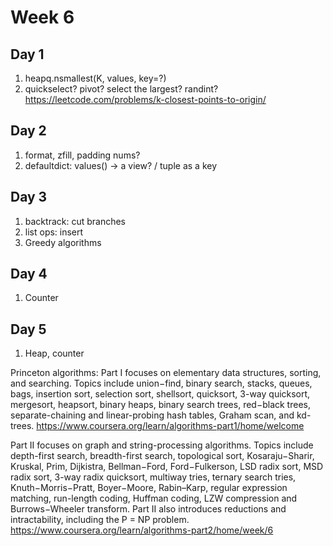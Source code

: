 # Week 6
## Day 1
1. heapq.nsmallest(K, values, key=?)
2. quickselect? pivot? select the largest? randint? https://leetcode.com/problems/k-closest-points-to-origin/
## Day 2
1. format, zfill, padding nums?
2. defaultdict: values() -> a view? / tuple as a key

## Day 3
1. backtrack: cut branches
2. list ops: insert
3. Greedy algorithms

## Day 4
1. Counter

## Day 5
1. Heap, counter



Princeton algorithms:
Part I focuses on elementary data structures, sorting, and searching. Topics include union−find, binary search, stacks, queues, bags, insertion sort, selection sort, shellsort, quicksort, 3-way quicksort, mergesort, heapsort, binary heaps, binary search trees, red−black trees, separate-chaining and linear-probing hash tables, Graham scan, and kd-trees.
https://www.coursera.org/learn/algorithms-part1/home/welcome


Part II focuses on graph and string-processing algorithms. Topics include depth-first search, breadth-first search, topological sort, Kosaraju−Sharir, Kruskal, Prim, Dijkistra, Bellman−Ford, Ford−Fulkerson, LSD radix sort, MSD radix sort, 3-way radix quicksort, multiway tries, ternary search tries, Knuth−Morris−Pratt, Boyer−Moore, Rabin–Karp, regular expression matching, run-length coding, Huffman coding, LZW compression and Burrows−Wheeler transform. Part II also introduces reductions and intractability, including the P = NP problem.
https://www.coursera.org/learn/algorithms-part2/home/week/6


